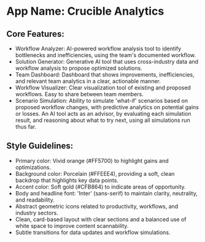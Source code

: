 # **App Name**: Crucible Analytics

## Core Features:

- Workflow Analyzer: AI-powered workflow analysis tool to identify bottlenecks and inefficiencies, using the team's documented workflow.
- Solution Generator: Generative AI tool that uses cross-industry data and workflow analysis to propose optimized solutions.
- Team Dashboard: Dashboard that shows improvements, inefficiencies, and relevant team analytics in a clear, actionable manner.
- Workflow Visualizer: Clear visualization tool of existing and proposed workflows. Easy to share between team members.
- Scenario Simulation: Ability to simulate 'what-if' scenarios based on proposed workflow changes, with predictive analytics on potential gains or losses. An AI tool acts as an advisor, by evaluating each simulation result, and reasoning about what to try next, using all simulations run thus far.

## Style Guidelines:

- Primary color: Vivid orange (#FF5700) to highlight gains and optimizations.
- Background color: Porcelain (#FFEEE4), providing a soft, clean backdrop that highlights key data points.
- Accent color: Soft gold (#CFB864) to indicate areas of opportunity.
- Body and headline font: 'Inter' (sans-serif) to maintain clarity, neutrality, and readability.
- Abstract geometric icons related to productivity, workflows, and industry sectors.
- Clean, card-based layout with clear sections and a balanced use of white space to improve content scannability.
- Subtle transitions for data updates and workflow simulations.
